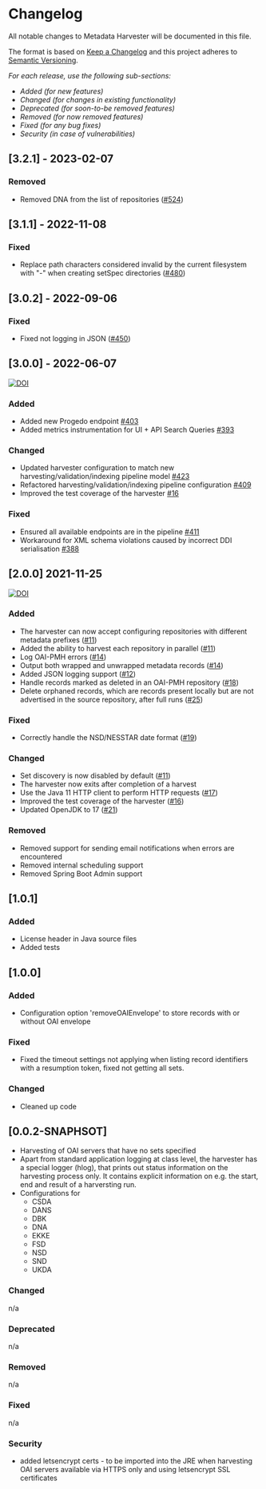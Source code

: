 # Changelog

All notable changes to Metadata Harvester will be documented in this file.

The format is based on [Keep a Changelog](http://keepachangelog.com/en/1.0.0/)
and this project adheres to [Semantic Versioning](http://semver.org/spec/v2.0.0.html).

*For each release, use the following sub-sections:*

- *Added (for new features)*
- *Changed (for changes in existing functionality)*
- *Deprecated (for soon-to-be removed features)*
- *Removed (for now removed features)*
- *Fixed (for any bug fixes)*
- *Security (in case of vulnerabilities)*

## [3.2.1] - 2023-02-07

### Removed

- Removed DNA from the list of repositories ([#524](https://bitbucket.org/cessda/cessda.cdc.versions/issues/524))

## [3.1.1] - 2022-11-08

### Fixed

- Replace path characters considered invalid by the current filesystem with "-" when creating setSpec directories ([#480](https://bitbucket.org/cessda/cessda.cdc.versions/issues/480))

## [3.0.2] - 2022-09-06

### Fixed

- Fixed not logging in JSON ([#450](https://bitbucket.org/cessda/cessda.cdc.versions/issues/450))

## [3.0.0] - 2022-06-07

[![DOI](https://zenodo.org/badge/DOI/10.5281/zenodo.6577757.svg)](https://doi.org/10.5281/zenodo.6577757)

### Added

- Added new Progedo endpoint [#403](https://bitbucket.org/cessda/cessda.cdc.versions/issues/403)
- Added metrics instrumentation for UI + API Search Queries [#393](https://bitbucket.org/cessda/cessda.cdc.versions/issues/393)

### Changed

- Updated harvester configuration to match new harvesting/validation/indexing pipeline model [#423](https://bitbucket.org/cessda/cessda.cdc.versions/issues/423)
- Refactored harvesting/validation/indexing pipeline configuration [#409](https://bitbucket.org/cessda/cessda.cdc.versions/issues/409)
- Improved the test coverage of the harvester [#16](https://bitbucket.org/cessda/cessda.metadata.harvester/issues/16)

### Fixed

- Ensured all available endpoints are in the pipeline [#411](https://bitbucket.org/cessda/cessda.cdc.versions/issues/411)
- Workaround for XML schema violations caused by incorrect DDI serialisation [#388](https://bitbucket.org/cessda/cessda.cdc.versions/issues/388)

## [2.0.0] 2021-11-25

[![DOI](https://zenodo.org/badge/DOI/10.5281/zenodo.5711128.svg)](https://doi.org/10.5281/zenodo.5711128)

### Added

* The harvester can now accept configuring repositories with different metadata prefixes ([#11](https://bitbucket.org/cessda/cessda.eqb.metadata.harvester/issues/11))
* Added the ability to harvest each repository in parallel ([#11](https://bitbucket.org/cessda/cessda.eqb.metadata.harvester/issues/11))
* Log OAI-PMH errors ([#14](https://bitbucket.org/cessda/cessda.eqb.metadata.harvester/issues/14))
* Output both wrapped and unwrapped metadata records ([#14](https://bitbucket.org/cessda/cessda.eqb.metadata.harvester/issues/14))
* Added JSON logging support ([#12](https://bitbucket.org/cessda/cessda.eqb.metadata.harvester/issues/12))
* Handle records marked as deleted in an OAI-PMH repository ([#18](https://bitbucket.org/cessda/cessda.eqb.metadata.harvester/issues/18))
* Delete orphaned records, which are records present locally but are not advertised in the source repository, after full runs ([#25](https://bitbucket.org/cessda/cessda.eqb.metadata.harvester/issues/25))

### Fixed

* Correctly handle the NSD/NESSTAR date format ([#19](https://bitbucket.org/cessda/cessda.eqb.metadata.harvester/issues/19))

### Changed

* Set discovery is now disabled by default ([#11](https://bitbucket.org/cessda/cessda.eqb.metadata.harvester/issues/11))
* The harvester now exits after completion of a harvest
* Use the Java 11 HTTP client to perform HTTP requests ([#17](https://bitbucket.org/cessda/cessda.eqb.metadata.harvester/issues/17))
* Improved the test coverage of the harvester ([#16](https://bitbucket.org/cessda/cessda.eqb.metadata.harvester/issues/16))
* Updated OpenJDK to 17 ([#21](https://bitbucket.org/cessda/cessda.eqb.metadata.harvester/issues/21))

### Removed

* Removed support for sending email notifications when errors are encountered
* Removed internal scheduling support
* Removed Spring Boot Admin support

## [1.0.1]

### Added
* License header in Java source files
* Added tests

## [1.0.0]
### Added
* Configuration option 'removeOAIEnvelope' to store records with or without OAI envelope

### Fixed
* Fixed the timeout settings not applying when listing record identifiers with a resumption token, fixed not getting all sets.

### Changed
* Cleaned up code 


## [0.0.2-SNAPHSOT]   


* Harvesting of OAI servers that have no sets specified
* Apart from standard application logging at class level, the harvester has a special logger (hlog), that prints out status information on the harvesting process only. It contains explicit information on e.g. the start, end and result of a harversting run. 
* Configurations for 
    * CSDA
    * DANS
    * DBK
    * DNA
    * EKKE
    * FSD
    * NSD
    * SND
    * UKDA
 

### Changed 
n/a

### Deprecated
n/a

### Removed
n/a

### Fixed
n/a

### Security 
* added letsencrypt certs - to be imported into the JRE when harvesting OAI servers available via HTTPS only and using letsencrypt SSL certificates
